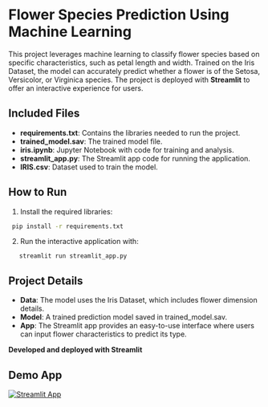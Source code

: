 # Flower Species Prediction Using Machine Learning 
This project leverages machine learning to classify flower species based on specific characteristics, such as petal length and width. Trained on the Iris Dataset, the model can accurately predict whether a flower is of the Setosa, Versicolor, or Virginica species.
 The project is deployed with **Streamlit** to offer an interactive experience for users.

## Included Files 
- **requirements.txt**: Contains the libraries needed to run the project.
- **trained_model.sav**: The trained model file.
- **iris.ipynb**: Jupyter Notebook with code for training and analysis.
- **streamlit_app.py**: The Streamlit app code for running the application.
- **IRIS.csv**: Dataset used to train the model.

 ## How to Run
 1. Install the required libraries:
```bash
 pip install -r requirements.txt
```

2. Run the interactive application with:
 ```
    streamlit run streamlit_app.py
```

## Project Details 
* **Data**: The model uses the Iris Dataset, which includes flower dimension details. 
* **Model**: A trained prediction model saved in trained_model.sav. 
* **App**: The Streamlit app provides an easy-to-use interface where users can input flower characteristics to predict its type.

**Developed and deployed with Streamlit**

## Demo App

[![Streamlit App](https://static.streamlit.io/badges/streamlit_badge_black_white.svg)](https://iris-prediction0.streamlit.app/)


